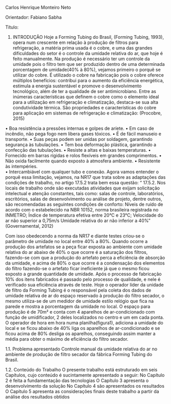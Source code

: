 Carlos Henrique Monteiro Neto

Orientador: Fabiano Sabha

Título: 

1.	INTRODUÇÃO
Hoje a Forming Tubing do Brasil, (Forming Tubing, 1993), opera num crescente em relação à produção de filtros para refrigeração, a matéria prima usada é o cobre, e uma das grandes dificuldades do setor é o controle da umidade relativa do ar, que hoje é feito manualmente.
Na produção é necessário ter um controle da umidade pois o filtro tem que ser produzido dentro de uma determinada porcentagem de umidade(40% à 80%), vejamos primeiro o porquê se utilizar do cobre.
É utilizado o cobre na fabricação pois  o cobre oferece múltiplos benefícios: contribui para o aumento da eficiência energética, estimula a energia sustentável e promove o desenvolvimento tecnológico, além de ter a qualidade de ser antimicrobiano. Entre as inúmeras características que definem o cobre como o elemento ideal para a utilização em refrigeração e climatização, destaca-se sua alta condutividade térmica.
São propriedades e características do cobre para aplicação em sistemas de refrigeração e climatização: (Procobre, 2015)

• Boa resistência a pressões internas e golpes de aríete.
• Em caso de incêndio, não pega fogo nem libera gases tóxicos.
• É de fácil manuseio e transporte.
• Suas peças podem ser unidas por soldagem, garantindo segurança às tubulações.
• Tem boa deformação plástica, garantindo a confecção das tubulações.
• Resiste a altas e baixas temperaturas.
• Fornecido em barras rígidas e rolos flexíveis em grandes comprimentos.
• Não oxida facilmente quando exposto à atmosfera ambiente.
• Resistente às intempéries.	
• Intercambiável com qualquer tubo e conexão.
Agora vamos entender o porquê essa limitação, vejamos, na NR17 que trata sobre as adaptações das condições de trabalho, no artigo 17.5.2 trata bem essa questão:
“ 17.5.2. Nos locais de trabalho onde são executadas atividades que exijam solicitação intelectual e atenção constantes, tais como: salas de controle, laboratórios, escritórios, salas de desenvolvimento ou análise de projeto, dentre outros, são recomendadas as seguintes condições de conforto:
Níveis de ruído de acordo com o estabelecido na NBR 10152, norma brasileira registrada no INMETRO;
Índice de temperatura efetiva entre 20°C e 23°C;
Velocidade do ar não superior a 0,75m/s
Umidade relativa do ar não inferior a 40%” (Governamental, 2012)

Com isso obedecendo a norma da NR17 e diante testes criou-se o parâmetro de umidade no local entre 40% a 80%.
Quando ocorre a produção dos artefatos se a peça ficar exposta ao ambiente com umidade relativa do ar abaixo de 40% o que ocorre é a saturação dos filtros, fazendo-se com que a produção do artefato perca a eficiência de absorção da umidade, e acima de 80% o que ocorre é a condensação dos elementos do filtro fazendo-se o artefato ficar ineficiente já que o mesmo ficou exposto a grande quantidade de umidade. 
Após o processo de fabricação 10% dos itens fabricados é passado pelo processo de qualidade, e nele é verificado sua eficiência através de teste.
Hoje o operador líder da unidade de filtro da Forming Tubing é o responsável pela coleta dos dados de umidade relativa de ar do espaço reservado à produção do filtro secador, o mesmo utiliza-se de um medidor de umidade estilo relógio que fica na parede e mostra a porcentagem da umidade no local.
O espaço para produção é de 70m² e conta com 4 aparelhos de ar-condicionado com função de umidificador, 2 deles localizados no centro e um em cada ponta.
O operador de hora em hora numa planilha(figura1), adiciona a umidade do local e se ficou abaixo de 40% liga os aparelhos de ar-condicionado e se ficou acima de 80% desliga os aparelhos, conseguindo assim manter a média para obter o máximo de eficiência do filtro secador.
 
1.1. Problema apresentado 
            Controle manual da umidade relativa do ar no ambiente de produção de filtro
secador da fábrica Forming Tubing do Brasil. 

1.2. Conteúdo do Trabalho
O presente trabalho está estruturado em seis Capítulos, cujo conteúdo é sucintamente apresentado a seguir:
No Capítulo 2 é feita a fundamentação das tecnologias
O Capítulo 3 apresenta o desenvolvimento da solução
No Capítulo 4 são apresentados os resultados
O Capítulo 5 apresenta as considerações finais  deste trabalho a partir da análise dos resultados obtidos

